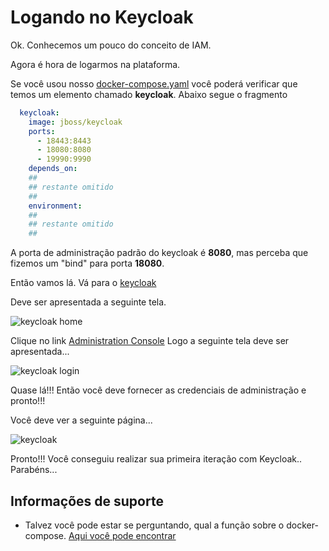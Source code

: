 # Logando no Keycloak

Ok. Conhecemos um pouco do conceito de IAM.

Agora é hora de logarmos na plataforma.

Se você usou nosso [docker-compose.yaml](../ops/docker-compose.yaml) você poderá verificar
que temos um elemento chamado **keycloak**. Abaixo segue o fragmento

```yaml
  keycloak:
    image: jboss/keycloak
    ports:
      - 18443:8443
      - 18080:8080
      - 19990:9990
    depends_on:
    ##
    ## restante omitido
    ##
    environment:
    ##
    ## restante omitido
    ##
``` 
A porta de administração padrão do keycloak é **8080**, mas perceba que fizemos um "bind" para
porta **18080**.

Então vamos lá. Vá para o [keycloak](http://localhost:18080)

Deve ser apresentada a seguinte tela.

![keycloak home](../../images/keycloak/first-page.png "primeira página login keycloak")

Clique no link [Administration Console](http://localhost:18080/auth/admin/) Logo a seguinte tela deve ser apresentada...

![keycloak login](../../images/keycloak/login.png "login de administração keycloak")

Quase lá!!! Então você deve fornecer as credenciais de administração e pronto!!!

Você deve ver a seguinte página...
 
![keycloak](../../images/keycloak/logged.png "login de administração keycloak")

Pronto!!! Você conseguiu realizar sua primeira iteração com Keycloak.. Parabéns...

## Informações de suporte

* Talvez você pode estar se perguntando, qual a função sobre o docker-compose. [Aqui você pode encontrar](https://docs.docker.com/compose/)
